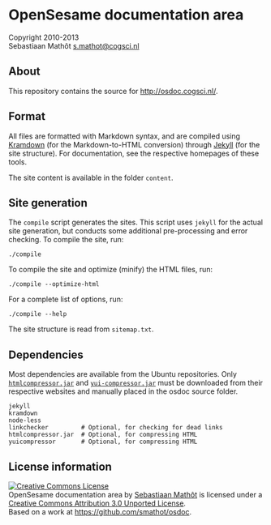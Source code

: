 OpenSesame documentation area
=============================

Copyright 2010-2013  
Sebastiaan Mathôt <s.mathot@cogsci.nl>

About
-----

This repository contains the source for <http://osdoc.cogsci.nl/>.

Format
------

All files are formatted with Markdown syntax, and are compiled using [Kramdown][] (for the Markdown-to-HTML conversion) through [Jekyll][] (for the site structure). For documentation, see the respective homepages of these tools.

The site content is available in the folder `content`.

[kramdown]: http://kramdown.rubyforge.org/
[jekyll]: https://github.com/mojombo/jekyll

Site generation
---------------

The `compile` script generates the sites. This script uses `jekyll` for the actual site generation, but conducts some additional pre-processing and error checking. To compile the site, run:
	
	./compile
	
To compile the site and optimize (minify) the HTML files, run:
	
	./compile --optimize-html

For a complete list of options, run:
	
	./compile --help
	
The site structure is read from `sitemap.txt`.
	
Dependencies
------------

Most dependencies are available from the Ubuntu repositories. Only [`htmlcompressor.jar`](https://code.google.com/p/htmlcompressor/) and [`yui-compressor.jar`](https://github.com/yui/yuicompressor/downloads) must be downloaded from their respective websites and manually placed in the osdoc source folder.

	jekyll
	kramdown
	node-less
	linkchecker         # Optional, for checking for dead links
	htmlcompressor.jar  # Optional, for compressing HTML
	yuicompressor		# Optional, for compressing HTML

License information
-------------------

<a rel="license" href="http://creativecommons.org/licenses/by/3.0/deed.en_US"><img alt="Creative Commons License" style="border-width:0" src="http://i.creativecommons.org/l/by/3.0/88x31.png" /></a><br /><span xmlns:dct="http://purl.org/dc/terms/" property="dct:title">OpenSesame documentation area</span> by <a xmlns:cc="http://creativecommons.org/ns#" href="http://osdoc.cogsci.nl" property="cc:attributionName" rel="cc:attributionURL">Sebastiaan Mathôt</a> is licensed under a <a rel="license" href="http://creativecommons.org/licenses/by/3.0/deed.en_US">Creative Commons Attribution 3.0 Unported License</a>.<br />Based on a work at <a xmlns:dct="http://purl.org/dc/terms/" href="https://github.com/smathot/osdoc" rel="dct:source">https://github.com/smathot/osdoc</a>.

